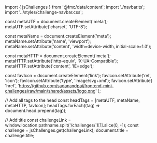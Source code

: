 import { jsChallenges } from '@fmc/data/content';
import './navbar.ts';
import '../styles/challenge-navbar.css';

const metaUTF = document.createElement('meta');
metaUTF.setAttribute('charset', 'UTF-8');

const metaName = document.createElement('meta');
metaName.setAttribute('name', 'viewport');
metaName.setAttribute('content', 'width=device-width, initial-scale=1.0');

const metaHTTP = document.createElement('meta');
metaHTTP.setAttribute('http-equiv', 'X-UA-Compatible');
metaHTTP.setAttribute('content', 'IE=edge');

const favIcon = document.createElement('link');
favIcon.setAttribute('rel', 'icon');
favIcon.setAttribute('type', 'image/svg+xml');
favIcon.setAttribute(
  'href',
  'https://github.com/sadanandpai/frontend-mini-challenges/raw/main/shared/assets/logo.png'
);

// Add all tags to the head
const headTags = [metaUTF, metaName, metaHTTP, favIcon];
headTags.forEach((tag) => document.head.prepend(tag));

// Add title
const challengeLink = window.location.pathname.split('/challenges/')[1].slice(0, -1);
const challenge = jsChallenges.get(challengeLink);
document.title = challenge.title;
